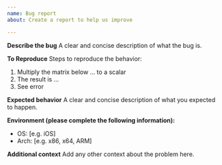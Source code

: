 ```yaml
---
name: Bug report
about: Create a report to help us improve

---
```


**Describe the bug**
A clear and concise description of what the bug is.

**To Reproduce**
Steps to reproduce the behavior:
1. Multiply the matrix below ... to a scalar
2. The result is ...
3. See error

**Expected behavior**
A clear and concise description of what you expected to happen.

**Environment (please complete the following information):**
 - OS: [e.g. iOS]
 - Arch: [e.g. x86, x64, ARM]

**Additional context**
Add any other context about the problem here.
